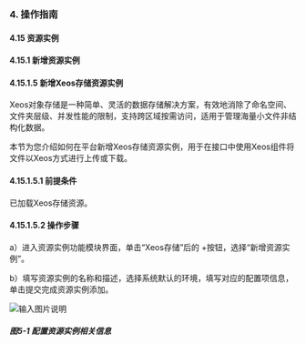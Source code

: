 ### 4. 操作指南

#### 4.15 资源实例

#### 4.15.1 新增资源实例

#### 4.15.1.5 新增Xeos存储资源实例

Xeos对象存储是一种简单、灵活的数据存储解决方案，有效地消除了命名空间、文件夹层级、并发性能的限制，支持跨区域按需访问，适用于管理海量小文件非结构化数据。

本节为您介绍如何在平台新增Xeos存储资源实例，用于在接口中使用Xeos组件将文件以Xeos方式进行上传或下载。

#### 4.15.1.5.1 前提条件

已加载Xeos存储资源。

#### 4.15.1.5.2 操作步骤

a）进入资源实例功能模块界面，单击“Xeos存储”后的 +按钮，选择“新增资源实例”。

b）填写资源实例的名称和描述，选择系统默认的环境，填写对应的配置项信息，单击提交完成资源实例添加。

![输入图片说明](../../../../../images/SoFlu%EF%BC%88%E5%90%8E%E7%AB%AF%EF%BC%89%E5%BC%80%E5%8F%91%E5%B9%B3%E5%8F%B0/1.%20%E6%9C%80%E6%96%B0%E7%89%88%E6%9C%AC%20-%20%E6%9B%B4%E6%96%B0%E6%97%A5%E6%9C%9F%20-%202022.10.08/4.%20%E6%93%8D%E4%BD%9C%E6%8C%87%E5%8D%97/15.%20%E8%B5%84%E6%BA%90%E5%AE%9E%E4%BE%8B/1.%20%E6%96%B0%E5%A2%9E%E8%B5%84%E6%BA%90%E5%AE%9E%E4%BE%8B/5-1.png)

##### 图5-1 配置资源实例相关信息
